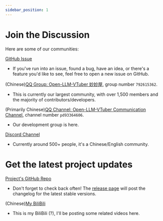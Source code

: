 ```yaml
---
sidebar_position: 1
---
```


# Join the Discussion

Here are some of our communities:

[GitHub Issue](https://github.com/Open-LLM-VTuber/Open-LLM-VTuber/issues)
- If you've run into an issue, found a bug, have an idea, or there's a feature you'd like to see, feel free to open a new issue on GitHub.

(Chinese)[QQ Group: Open-LLM-VTuber 妙妙屋](https://qm.qq.com/q/ceTO9KUgBG), group number `792615362`.
- This is currently our largest community, with over 1,500 members and the majority of contributors/developers.

(Primarily Chinese)[QQ Channel: Open-LLM-VTuber Communication Channel](https://pd.qq.com/s/frbzgm0rx), channel number `pd93364606`.
- Our development group is here.

[Discord Channel](https://discord.gg/3UDA8YFDXx)
- Currently around 500+ people, it's a Chinese/English community.

# Get the latest project updates

[Project's GitHub Repo](https://github.com/Open-LLM-VTuber/Open-LLM-VTuber)
- Don't forget to check back often! The [release page](https://github.com/Open-LLM-VTuber/Open-LLM-VTuber/releases) will post the changelog for the latest stable versions.

(Chinese)[My BiliBili](https://space.bilibili.com/37276581)
- This is my BiliBili (?), I'll be posting some related videos here.

